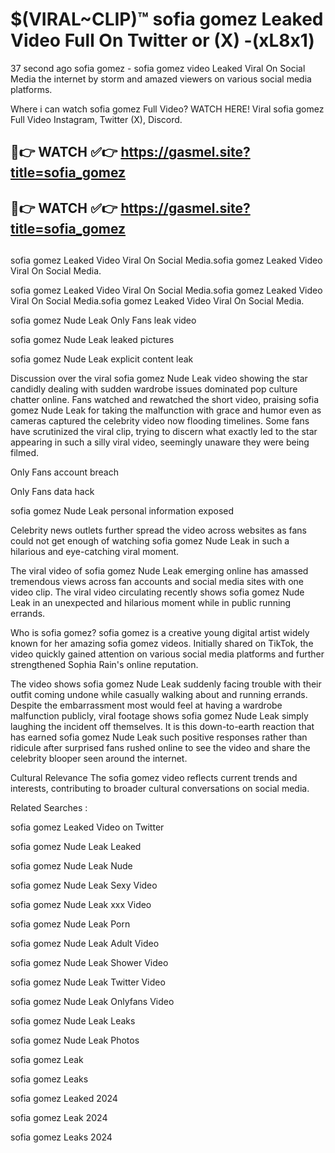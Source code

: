 # $(VIRAL~CLIP)™ sofia gomez Leaked Video Full On Twitter or (X) -(xL8x1)
37 second ago sofia gomez - sofia gomez video Leaked Viral On Social Media the internet by storm and amazed viewers on various social media platforms.

Where i can watch sofia gomez Full Video? WATCH HERE! Viral sofia gomez Full Video Instagram, Twitter (X), Discord.

## 🔴👉 WATCH ✅👉 https://gasmel.site?title=sofia_gomez
## 🔴👉 WATCH ✅👉 https://gasmel.site?title=sofia_gomez
##
sofia gomez Leaked Video Viral On Social Media.sofia gomez Leaked Video Viral On Social Media.

sofia gomez Leaked Video Viral On Social Media.sofia gomez Leaked Video Viral On Social Media.sofia gomez Leaked Video Viral On Social Media.

sofia gomez Nude Leak Only Fans leak video

sofia gomez Nude Leak leaked pictures

sofia gomez Nude Leak explicit content leak

Discussion over the viral sofia gomez Nude Leak video showing the star candidly dealing with sudden wardrobe issues dominated pop culture chatter online. Fans watched and rewatched the short video, praising sofia gomez Nude Leak for taking the malfunction with grace and humor even as cameras captured the celebrity video now flooding timelines. Some fans have scrutinized the viral clip, trying to discern what exactly led to the star appearing in such a silly viral video, seemingly unaware they were being filmed.


Only Fans account breach

Only Fans data hack

sofia gomez Nude Leak personal information exposed

Celebrity news outlets further spread the video across websites as fans could not get enough of watching sofia gomez Nude Leak in such a hilarious and eye-catching viral moment.


The viral video of sofia gomez Nude Leak emerging online has amassed tremendous views across fan accounts and social media sites with one video clip. The viral video circulating recently shows sofia gomez Nude Leak in an unexpected and hilarious moment while in public running errands.


Who is sofia gomez? sofia gomez is a creative young digital artist widely known for her amazing sofia gomez videos. Initially shared on TikTok, the video quickly gained attention on various social media platforms and further strengthened Sophia Rain's online reputation.

The video shows sofia gomez Nude Leak suddenly facing trouble with their outfit coming undone while casually walking about and running errands. Despite the embarrassment most would feel at having a wardrobe malfunction publicly, viral footage shows sofia gomez Nude Leak simply laughing the incident off themselves. It is this down-to-earth reaction that has earned sofia gomez Nude Leak such positive responses rather than ridicule after surprised fans rushed online to see the video and share the celebrity blooper seen around the internet.

Cultural Relevance The sofia gomez video reflects current trends and interests, contributing to broader cultural conversations on social media.

Related Searches :

sofia gomez Leaked Video on Twitter

sofia gomez Nude Leak Leaked

sofia gomez Nude Leak Nude

sofia gomez Nude Leak Sexy Video

sofia gomez Nude Leak xxx Video

sofia gomez Nude Leak Porn

sofia gomez Nude Leak Adult Video

sofia gomez Nude Leak Shower Video

sofia gomez Nude Leak Twitter Video

sofia gomez Nude Leak Onlyfans Video

sofia gomez Nude Leak Leaks

sofia gomez Nude Leak Photos

sofia gomez Leak

sofia gomez Leaks

sofia gomez Leaked 2024

sofia gomez Leak 2024

sofia gomez Leaks 2024
